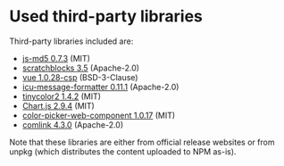 # Used third-party libraries

Third-party libraries included are:
- [js-md5 0.7.3](https://raw.githubusercontent.com/emn178/js-md5/v0.7.3/build/md5.min.js) (MIT)
- [scratchblocks 3.5](https://scratchblocks.github.io/js/scratchblocks-v3.5-min.js) (Apache-2.0)
- [vue 1.0.28-csp](https://raw.githubusercontent.com/vuejs/vue/v1.0.28-csp/dist/vue.js) (BSD-3-Clause)
- [icu-message-formatter 0.11.1](https://unpkg.com/@ultraq/icu-message-formatter@0.11.1/dist/icu-message-formatter.es.min.js) (Apache-2.0)
- [tinycolor2 1.4.2](https://raw.githubusercontent.com/bgrins/TinyColor/1.4.2/dist/tinycolor-min.js) (MIT)
- [Chart.js 2.9.4](https://unpkg.com/chart.js@2.9.4/dist/Chart.min.js) (MIT)
- [color-picker-web-component 1.0.17](https://unpkg.com/color-picker-web-component@1.0.17/dist/color-picker-esm.js) (MIT)
- [comlink 4.3.0](https://unpkg.com/comlink@4.3.0/dist/umd/comlink.js) (Apache-2.0)


Note that these libraries are either from official release websites or from unpkg (which distributes the content uploaded to NPM as-is).
